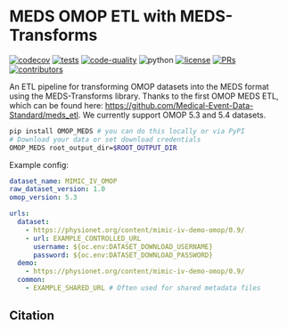 # MEDS OMOP ETL with MEDS-Transforms

[![codecov](https://codecov.io/gh/rvamdewater/OMOP_MEDS/graph/badge.svg?token=RW6JXHNT0W)](https://codecov.io/gh/rvamdewater/OMOP_MEDS)
[![tests](https://github.com/rvamdewater/OMOP_MEDS/actions/workflows/tests.yaml/badge.svg)](https://github.com/rvamdewater/OMOP_MEDS/actions/workflows/tests.yml)
[![code-quality](https://github.com/rvamdewater/OMOP_MEDS/actions/workflows/code-quality-main.yaml/badge.svg)](https://github.com/rvamdewater/OMOP_MEDS/actions/workflows/code-quality-main.yaml)
![python](https://img.shields.io/badge/-Python_3.11-blue?logo=python&logoColor=white)
[![license](https://img.shields.io/badge/License-MIT-green.svg?labelColor=gray)](https://github.com/rvamdewater/OMOP_MEDS#license)
[![PRs](https://img.shields.io/badge/PRs-welcome-brightgreen.svg)](https://github.com/rvamdewater/OMOP_MEDS/pulls)
[![contributors](https://img.shields.io/github/contributors/rvamdewater/OMOP_MEDS.svg)](https://github.com/rvamdewater/OMOP_MEDS/graphs/contributors)

An ETL pipeline for transforming OMOP datasets into the MEDS format using the MEDS-Transforms library.
Thanks to the first OMOP MEDS ETL, which can be found here: https://github.com/Medical-Event-Data-Standard/meds_etl.
We currently support OMOP 5.3 and 5.4 datasets.

```bash
pip install OMOP_MEDS # you can do this locally or via PyPI
# Download your data or set download credentials
OMOP_MEDS root_output_dir=$ROOT_OUTPUT_DIR

```

Example config:

```yaml
dataset_name: MIMIC_IV_OMOP
raw_dataset_version: 1.0
omop_version: 5.3

urls:
  dataset:
    - https://physionet.org/content/mimic-iv-demo-omop/0.9/
    - url: EXAMPLE_CONTROLLED_URL
      username: ${oc.env:DATASET_DOWNLOAD_USERNAME}
      password: ${oc.env:DATASET_DOWNLOAD_PASSWORD}
  demo:
    - https://physionet.org/content/mimic-iv-demo-omop/0.9/
  common:
    - EXAMPLE_SHARED_URL # Often used for shared metadata files
```

## Citation

